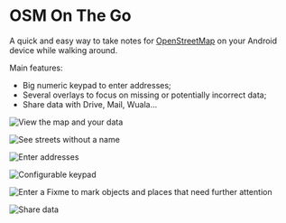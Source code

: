 OSM On The Go
=============

A quick and easy way to take notes for [OpenStreetMap](https://www.openstreetmap.org/)
on your Android device while walking around.

Main features:

  * Big numeric keypad to enter addresses;
  * Several overlays to focus on missing or potentially incorrect data;
  * Share data with Drive, Mail, Wuala... 

![View the map and your data](doc/screen/map.png)

![See streets without a name](doc/screen/noname.png)

![Enter addresses](doc/screen/address_latin.png)

![Configurable keypad](doc/screen/address_upper.png)

![Enter a Fixme to mark objects and places that need further attention](doc/screen/fixme.png)

![Share data](doc/screen/share.png)

